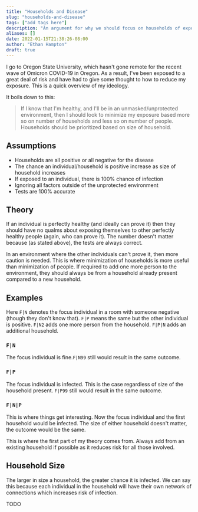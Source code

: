 ```yaml
---
title: "Households and Disease"
slug: "households-and-disease"
tags: ["add tags here"]
description: "An argument for why we should focus on households of exposure and not people"
aliases: []
date: 2022-01-15T21:38:26-08:00
author: "Ethan Hampton"
draft: true
---
```

I go to Oregon State University, which hasn't gone remote for the recent wave of Omicron COVID-19 in Oregon. As a result, I've been exposed to a great deal of risk and have had to give some thought to how to reduce my exposure. This is a quick overview of my ideology.
<!--more-->
It boils down to this:

> If I know that I'm healthy, and I'll be in an unmasked/unprotected environment, then I should look to minimize my exposure based more so on number of households and less so on number of people. Households should be prioritized based on size of household.

## Assumptions

- Households are all positive or all negative for the disease
- The chance an individual/household is positive increase as size of household increases
- If exposed to an individual, there is 100% chance of infection
- Ignoring all factors outside of the unprotected environment
- Tests are 100% accurate

## Theory

If an individual is perfectly healthy (and ideally can prove it) then they should have no qualms about exposing themselves to other perfectly healthy people (again, who can prove it). The number doesn't matter because (as stated above), the tests are always correct.

In an environment where the other individuals can't prove it, then more caution is needed. This is where minimization of households is more useful than minimization of people. If required to add one more person to the environment, they should always be from a household already present compared to a new household.

## Examples

Here `F|N` denotes the focus individual in a room with someone negative (though they don't know that). `F|P` means the same but the other individual is positive. `F|N2` adds one more person from the household. `F|P|N` adds an additional household.

### `F|N`

The focus individual is fine.`F|N99` still would result in the same outcome.

### `F|P`

The focus individual is infected. This is the case regardless of size of the household present. `F|P99` still would result in the same outcome.

### `F|N|P`

This is where things get interesting. Now the focus individual and the first household would be infected. The size of either household doesn't matter, the outcome would be the same.

This is where the first part of my theory comes from. Always add from an existing household if possible as it reduces risk for all those involved.

## Household Size

The larger in size a household, the greater chance it is infected. We can say this because each individual in the household will have their own network of connections which increases risk of infection.

TODO